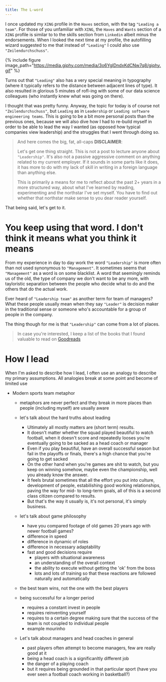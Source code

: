 ```yaml
---
title: The L-word
---
```

I once updated my `XING` profile in the `Haves` section, with the tag `"Leading a team"`. For those of you unfamiliar with `XING`, the `Haves` and `Wants` section of a `XING` profile is similar to to the skills section from `Linkedin` albeit minus the endorsements. When I looked the next time at my profile, the autofilling wizard suggested to me that instead of `"Leading"` I could also use `"Zeilendurchschuss"`. 

{% include figure image_path="https://media.giphy.com/media/3o6YglDndxKdCNw7q8/giphy.gif" %}

Turns out that `"Leading"` also has a very special meaning in typography (where it typically refers to the distance between adjacent lines of type). It also resulted in glorious 5 minutes of rofl-ing with some of our data science colleagues (who instantly knew what was going on there). 

I thought that was pretty funny. Anyway, the topic for today is of course not `"Zeilendurchschuss"`, but `Leading` as in `Leadership` or `Leading software engineering teams`. This is going to be a bit more personal posts than the previous ones, because we will also dive how I had to re-build myself in order to be able to lead the way I wanted (as opposed how typical companies view leadership) and the struggles that I went through doing so.

> And here comes the big, fat, all-caps __DISCLAIMER__:
>
> Let's get one thing straight. This is not a post to lecture anyone about `"Leadership"`. It's also not a passive aggressive comment on anything related to my current employer. If it sounds in some parts like it does, it has more to do with my lack of skill in writing in a foreign language than anything else.
>
> This is primarily a means for me to reflect about the past 2+ years in a more structured way, about what I've learned by reading, experimenting and the northstar I've set myself. You have to find out whether that northstar make sense to you dear reader yourself.

That being said, let's get to it.

# You keep using that word. I don't think it means what you think it means

From my experience in day to day work the word `"Leadership"` is more often than not used synonymous to `"Management"`. It sometimes seems that `"Management"` as a word is on some blacklist. A word that seemingly reminds us of the old, the type of company we don't want to be any more, with tayloristic separation between the people who decide what to do and the others that do the actual work.  







Ever heard of `"Leadership team"` as another term for team of managers? What these people usually mean when they say `"Leader"` is decision maker in the traditional sense or someone who's accountable for a group of people in the company. 

The thing though for me is that `"Leadership"` can come from a lot of places.








> In case you're interested, I keep a list of the books that I found valuable to read on [Goodreads](https://www.goodreads.com/review/list/6590000-bjoern-rochel?shelf=eng-mgmt)

# How I lead 
When I'm asked to describe how I lead, I often use an analogy to describe my primary assumptions. All analogies break at some point and become of limited use

- Modern sports team metaphor
  - metaphors are never perfect and they break in more places than people (including myself) are usually aware

  - let's talk about the hard truths about leading
    - Ultimately all mostly matters are (short term) results. 
    - It doesn't matter whether the squad played beautiful to watch football, when it doesn't score and repeatedly looses you're eventually going to be sacked as a head coach or manager
    - Even if you play beautiful, have an overall successful season but fail in the playoffs or finals, there's a high chance that you're going to get sacked
    - On the other hand when you're games are shit to watch, but you keep on winning somehow, maybe even the championship, well you already know the answer.
    - It feels brutal sometimes that all the effort you put into culture, development of people, estabilishing good working relationships, paving the way for mid- to long-term goals, all of this is a second class citizen compared to results.
    - But that's the way it usually is, it's not personal, it's simply business.

  - let's talk about game philosophy
    - have you compared footage of old games 20 years ago with newer football games?
    - difference in speed
    - difference in dynamic of roles
    - difference in necessary adaptability 
    - fast and good decisions require 
      - players with situational awareness
      - an understanding of the overall context
      - the ability to execute without getting the 'ok' from the boss
      - lots and lots of training so that these reactions are followed naturally and automatically

  - the best team wins, not the one with the best players
  
  - being successful for a longer period
    - requires a constant invest in people
    - requires reinventing yourself
    - requires to a certain degree making sure that the success of the team is not coupled to individual people
    - example mourinho

  - Let's talk about managers and head coaches in general
    - past players often attempt to become managers, few are really good at it
    - being a head coach is a significanltly different job
    - the danger of a playing coach
    - but it requires being grounded in that particular sport (have you ever seen a football coach working in basketball?)